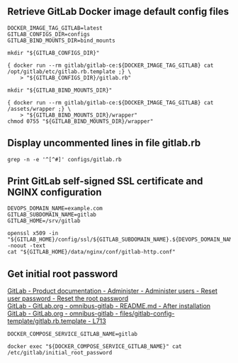 
## Retrieve GitLab Docker image default config files
```
DOCKER_IMAGE_TAG_GITLAB=latest
GITLAB_CONFIGS_DIR=configs
GITLAB_BIND_MOUNTS_DIR=bind_mounts

mkdir "${GITLAB_CONFIGS_DIR}"

{ docker run --rm gitlab/gitlab-ce:${DOCKER_IMAGE_TAG_GITLAB} cat /opt/gitlab/etc/gitlab.rb.template ;} \
	> "${GITLAB_CONFIGS_DIR}/gitlab.rb"

mkdir "${GITLAB_BIND_MOUNTS_DIR}"

{ docker run --rm gitlab/gitlab-ce:${DOCKER_IMAGE_TAG_GITLAB} cat /assets/wrapper ;} \
	> "${GITLAB_BIND_MOUNTS_DIR}/wrapper"
chmod 0755 "${GITLAB_BIND_MOUNTS_DIR}/wrapper"
```

## Display uncommented lines in file gitlab.rb
```
grep -n -e '^[^#]' configs/gitlab.rb
```

## Print GitLab self-signed SSL certificate and NGINX configuration
```
DEVOPS_DOMAIN_NAME=example.com
GITLAB_SUBDOMAIN_NAME=gitlab
GITLAB_HOME=/srv/gitlab

openssl x509 -in "${GITLAB_HOME}/config/ssl/${GITLAB_SUBDOMAIN_NAME}.${DEVOPS_DOMAIN_NAME}.crt" -noout -text
cat "${GITLAB_HOME}/data/nginx/conf/gitlab-http.conf"
```

## Get initial root password
[GitLab - Product documentation - Administer - Administer users - Reset user password - Reset the root password](https://docs.gitlab.com/ee/security/reset_user_password.html#reset-the-root-password)  
[GitLab - GitLab.org - omnibus-gitlab - README.md - After installation](https://gitlab.com/gitlab-org/omnibus-gitlab#after-installation)  
[GitLab - GitLab.org - omnibus-gitlab - files/gitlab-config-template/gitlab.rb.template - L713](https://gitlab.com/gitlab-org/omnibus-gitlab/blob/master/files/gitlab-config-template/gitlab.rb.template#L713)  
```
DOCKER_COMPOSE_SERVICE_GITLAB_NAME=gitlab

docker exec "${DOCKER_COMPOSE_SERVICE_GITLAB_NAME}" cat /etc/gitlab/initial_root_password
```

